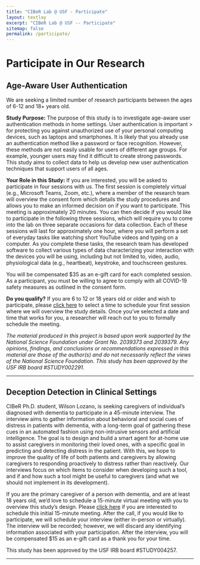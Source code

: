 ```yaml
---
title: "CIBeR Lab @ USF - Participate"
layout: textlay
excerpt: "CIBeR Lab @ USF -- Participate"
sitemap: false
permalink: /participate/
---
```


# Participate in Our Research 

## Age-Aware User Authentication

We are seeking a limited number of research participants between the ages of 6-12 and 18+ years old.
  
**Study Purpose:** The purpose of this study is to investigate age-aware user authentication methods in home settings. User authentication is important > for protecting you against unauthorized use of your personal computing devices, such as laptops and smartphones. It is likely that you already use an authentication method like a password or face recognition. However, these methods are not easily usable for users of different age groups. For example, younger users may find it difficult to create strong passwords. This study aims to collect data to help us develop new user authentication techniques that support users of all ages.

**Your Role in this Study:** If you are interested, you will be asked to participate in four sessions with us. The first session is completely virtual (e.g., Microsoft Teams, Zoom, etc.), where a member of the research team will overview the consent form which details the study procedures and allows you to make an informed decision on if you want to participate. This meeting is approximately 20 minutes. 
You can then decide if you would like to participate in the following three sessions, which will require you to come into the lab on three separate occasions for data collection. Each of these sessions will last for approximately one hour, where you will perform a set of everyday tasks like watching short YouTube videos and typing on a computer. As you complete these tasks, the research team has developed software to collect various types of data characterizing your interaction with the devices you will be using, including but not limited to, video, audio, physiological data (e.g., heartbeat), keystroke, and touchscreen gestures. 

You will be compensated $35 as an e-gift card for each completed session. As a participant, you must be willing to agree to comply with all COVID-19 safety measures as outlined in the consent form.

**Do you qualify?** If you are 6 to 12 or 18 years old or older and wish to participate, please [click here](https://www.picktime.com/ciber) to select a time to schedule your first session where we will overview the study details. Once you’ve selected a date and time that works for you, 
a researcher will reach out to you to formally schedule the meeting.

*The material produced in this project is based upon work supported by the National Science Foundation under Grant No. 2039373 and 2039379. Any opinions, findings, and conclusions or recommendations expressed in this material are those of the author(s) and do not necessarily reflect the views of the National Science Foundation. This study has been approved by the USF IRB board #STUDY002291.*

<hr />

## Deception Detection in Clinical Settings

CIBeR Ph.D. student, Wilson Lozano, is seeking caregivers of individual’s diagnosed with dementia to participate in a 45-minute interview. The interview aims to gather information about behavioral and social cues of distress in patients with dementia, with a long-term goal of gathering these cues in an automated fashion using non-intrusive sensors and artificial intelligence. The goal is to design and build a smart agent for at-home use to assist caregivers in monitoring their loved ones, with a specific goal in predicting and detecting distress in the patient. With this, we hope to improve the quality of life of both patients and caregivers by allowing caregivers to responding proactively to distress rather than reactively. Our interviews focus on which items to consider when developing such a tool, and if and how such a tool might be useful to caregivers (and what we should not implement in its development).
 
If you are the primary caregiver of a person with dementia, and are at least 18 years old, we’d love to schedule a 15-minute virtual meeting with you to overview this study’s design. Please [click here](https://calendly.com/wilsonlozano/ai4dementia) if you are interested to schedule this initial 15-minute meeting. After the call, if you would like to participate, we will schedule your interview (either in-person or virtually). The interview will be recorded; however, we will discard any identifying information associated with your participation. After the interview, you will be compensated $15 as an e-gift card as a thank you for your time.
  
This study has been approved by the USF IRB board #STUDY004257.

<hr />

## 


